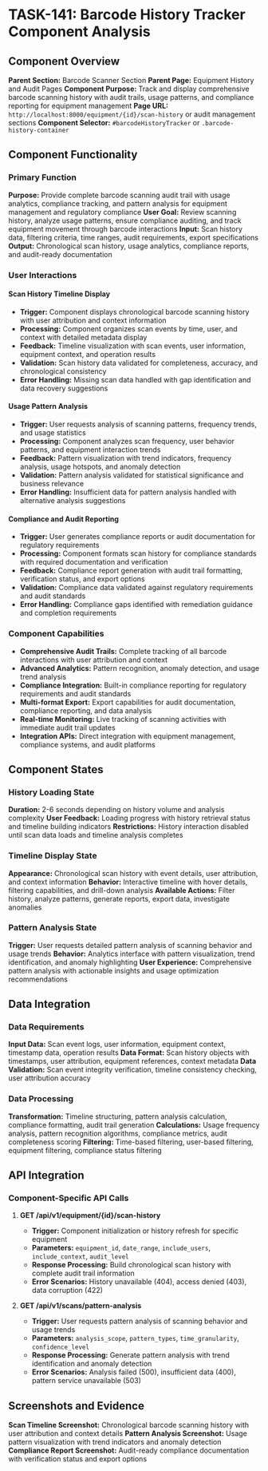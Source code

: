 # TASK-141: Barcode History Tracker Component Analysis

## Component Overview
**Parent Section:** Barcode Scanner Section
**Parent Page:** Equipment History and Audit Pages
**Component Purpose:** Track and display comprehensive barcode scanning history with audit trails, usage patterns, and compliance reporting for equipment management
**Page URL:** `http://localhost:8000/equipment/{id}/scan-history` or audit management sections
**Component Selector:** `#barcodeHistoryTracker` or `.barcode-history-container`

## Component Functionality

### Primary Function
**Purpose:** Provide complete barcode scanning audit trail with usage analytics, compliance tracking, and pattern analysis for equipment management and regulatory compliance
**User Goal:** Review scanning history, analyze usage patterns, ensure compliance auditing, and track equipment movement through barcode interactions
**Input:** Scan history data, filtering criteria, time ranges, audit requirements, export specifications
**Output:** Chronological scan history, usage analytics, compliance reports, and audit-ready documentation

### User Interactions
#### Scan History Timeline Display
- **Trigger:** Component displays chronological barcode scanning history with user attribution and context information
- **Processing:** Component organizes scan events by time, user, and context with detailed metadata display
- **Feedback:** Timeline visualization with scan events, user information, equipment context, and operation results
- **Validation:** Scan history data validated for completeness, accuracy, and chronological consistency
- **Error Handling:** Missing scan data handled with gap identification and data recovery suggestions

#### Usage Pattern Analysis
- **Trigger:** User requests analysis of scanning patterns, frequency trends, and usage statistics
- **Processing:** Component analyzes scan frequency, user behavior patterns, and equipment interaction trends
- **Feedback:** Pattern visualization with trend indicators, frequency analysis, usage hotspots, and anomaly detection
- **Validation:** Pattern analysis validated for statistical significance and business relevance
- **Error Handling:** Insufficient data for pattern analysis handled with alternative analysis suggestions

#### Compliance and Audit Reporting
- **Trigger:** User generates compliance reports or audit documentation for regulatory requirements
- **Processing:** Component formats scan history for compliance standards with required documentation and verification
- **Feedback:** Compliance report generation with audit trail formatting, verification status, and export options
- **Validation:** Compliance data validated against regulatory requirements and audit standards
- **Error Handling:** Compliance gaps identified with remediation guidance and completion requirements

### Component Capabilities
- **Comprehensive Audit Trails:** Complete tracking of all barcode interactions with user attribution and context
- **Advanced Analytics:** Pattern recognition, anomaly detection, and usage trend analysis
- **Compliance Integration:** Built-in compliance reporting for regulatory requirements and audit standards
- **Multi-format Export:** Export capabilities for audit documentation, compliance reporting, and data analysis
- **Real-time Monitoring:** Live tracking of scanning activities with immediate audit trail updates
- **Integration APIs:** Direct integration with equipment management, compliance systems, and audit platforms

## Component States

### History Loading State
**Duration:** 2-6 seconds depending on history volume and analysis complexity
**User Feedback:** Loading progress with history retrieval status and timeline building indicators
**Restrictions:** History interaction disabled until scan data loads and timeline analysis completes

### Timeline Display State
**Appearance:** Chronological scan history with event details, user attribution, and context information
**Behavior:** Interactive timeline with hover details, filtering capabilities, and drill-down analysis
**Available Actions:** Filter history, analyze patterns, generate reports, export data, investigate anomalies

### Pattern Analysis State
**Trigger:** User requests detailed pattern analysis of scanning behavior and usage trends
**Behavior:** Analytics interface with pattern visualization, trend identification, and anomaly highlighting
**User Experience:** Comprehensive pattern analysis with actionable insights and usage optimization recommendations

## Data Integration

### Data Requirements
**Input Data:** Scan event logs, user information, equipment context, timestamp data, operation results
**Data Format:** Scan history objects with timestamps, user attribution, equipment references, context metadata
**Data Validation:** Scan event integrity verification, timeline consistency checking, user attribution accuracy

### Data Processing
**Transformation:** Timeline structuring, pattern analysis calculation, compliance formatting, audit trail generation
**Calculations:** Usage frequency analysis, pattern recognition algorithms, compliance metrics, audit completeness scoring
**Filtering:** Time-based filtering, user-based filtering, equipment filtering, compliance status filtering

## API Integration

### Component-Specific API Calls
1. **GET /api/v1/equipment/{id}/scan-history**
   - **Trigger:** Component initialization or history refresh for specific equipment
   - **Parameters:** `equipment_id`, `date_range`, `include_users`, `include_context`, `audit_level`
   - **Response Processing:** Build chronological scan history with complete audit trail information
   - **Error Scenarios:** History unavailable (404), access denied (403), data corruption (422)

2. **GET /api/v1/scans/pattern-analysis**
   - **Trigger:** User requests pattern analysis of scanning behavior and usage trends
   - **Parameters:** `analysis_scope`, `pattern_types`, `time_granularity`, `confidence_level`
   - **Response Processing:** Generate pattern analysis with trend identification and anomaly detection
   - **Error Scenarios:** Analysis failed (500), insufficient data (400), pattern service unavailable (503)

## Screenshots and Evidence
**Scan Timeline Screenshot:** Chronological barcode scanning history with user attribution and context details
**Pattern Analysis Screenshot:** Usage pattern visualization with trend indicators and anomaly detection
**Compliance Report Screenshot:** Audit-ready compliance documentation with verification status and export options
